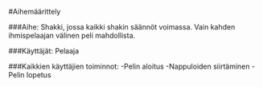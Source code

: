 #Aihemäärittely

###Aihe: 
Shakki, jossa kaikki shakin säännöt voimassa. Vain kahden ihmispelaajan välinen peli mahdollista.

###Käyttäjät: Pelaaja

###Kaikkien käyttäjien toiminnot:
  -Pelin aloitus
  -Nappuloiden siirtäminen
  -Pelin lopetus

